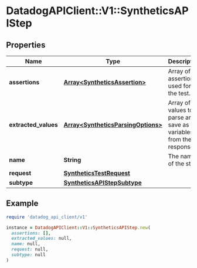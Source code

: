 # DatadogAPIClient::V1::SyntheticsAPIStep

## Properties

| Name | Type | Description | Notes |
| ---- | ---- | ----------- | ----- |
| **assertions** | [**Array&lt;SyntheticsAssertion&gt;**](SyntheticsAssertion.md) | Array of assertions used for the test. | [optional] |
| **extracted_values** | [**Array&lt;SyntheticsParsingOptions&gt;**](SyntheticsParsingOptions.md) | Array of values to parse and save as variables from the response. | [optional] |
| **name** | **String** | The name of the step. | [optional] |
| **request** | [**SyntheticsTestRequest**](SyntheticsTestRequest.md) |  | [optional] |
| **subtype** | [**SyntheticsAPIStepSubtype**](SyntheticsAPIStepSubtype.md) |  | [optional] |

## Example

```ruby
require 'datadog_api_client/v1'

instance = DatadogAPIClient::V1::SyntheticsAPIStep.new(
  assertions: [],
  extracted_values: null,
  name: null,
  request: null,
  subtype: null
)
```

